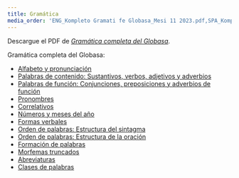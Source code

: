 ```yaml
---
title: Gramática
media_order: 'ENG_Kompleto Gramati fe Globasa_Mesi 11 2023.pdf,SPA_Kompleto Gramati fe Globasa_Mesi 11 2023.pdf'
---
```


Descargue el PDF de [_Gramática completa del Globasa_](SPA_Kompleto%20Gramati%20fe%20Globasa_mesi%202%20nyan%202025.pdf).

Gramática completa del Globasa:
* [Alfabeto y pronunciación](abece-ji-lafuzu)
* [Palabras de contenido: Sustantivos, verbos, adjetivos y adverbios](inharelexi)
* [Palabras de función: Conjunciones, preposiciones y adverbios de función](gramatilexi)
* [Pronombres](pornamelexi)
* [Correlativos](tabellexi)
* [Números y meses del año](numer-ji-mesi)
* [Formas verbales](falelexili-morfo)
* [Orden de palabras: Estructura del sintagma](jumlemonli-estrutur)
* [Orden de palabras: Estructura de la oración](jumleli-estrutur)
* [Formación de palabras](lexikostrui)
* [Morfemas truncados](ofkatado-morfomon)
* [Abreviaturas](kurtogixey)
* [Clases de palabras](lexiklase)

<!-- <a href="{{ page.url }}:pdf" title="Enviar a PDF"><i class="fa fa-file-pdf-o"></i></a> -->
